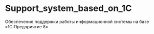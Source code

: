 # Support_system_based_on_1C
Обеспечение поддержки работы информационной системы на базе «1С:Предприятие 8»
